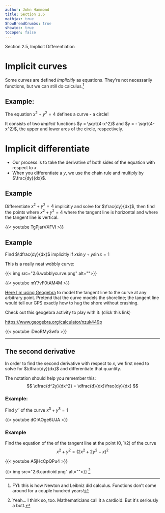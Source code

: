 ```yaml
---
author: John Hammond
title: Section 2.6
mathjax: true
ShowBreadCrumbs: true
showtoc: true
tocopen: false
---
```


Section 2.5, Implicit Differentiation
<!--more-->

# Implicit curves

Some curves are defined *implicitly* as equations. They're not necessarily functions, but we can still do calculus.[^1] 

## Example:

The equation $x^2 + y^2 = 4$ defines a curve - a circle! 

It consists of two *implicit* functions $y = \sqrt{4-x^2}$ and $y = - \sqrt{4-x^2}$, the upper and lower arcs of the circle, respectively. 

# Implicit differentiate

- Our process is to take the derivative of both sides of the equation with respect to $x$.
- When you differentiate a $y$, we use the chain rule and multiply by $\frac{dy}{dx}$. 

## Example

Differentiate $x^2 + y^2 = 4$ implicitly and solve for $\frac{dy}{dx}$, then find the points where $x^2 + y^2 = 4$ where the tangent line is horizontal and where the tangent line is vertical. 

{{< youtube TgPjarVXFVI >}}

##  Example

Find $\dfrac{dy}{dx}$ implicitly if $x\sin y + y\sin x = 1$

This is a really neat wobbly curve:

{{< img src="2.6.wobblycurve.png" alt="">}}

{{< youtube mY7vF0tAM4M >}}

[Here I'm using Geogebra](https://www.geogebra.org/calculator/nzuk449p) to model the tangent line to the curve at any arbitrary point. Pretend that the curve models the shoreline; the tangent line would tell our GPS exactly how to hug the shore without crashing. 

Check out this geogebra activity to play with it: (click this link)

https://www.geogebra.org/calculator/nzuk449p


{{< youtube iDeoRMy3wfo >}}

------

## The second derivative

In order to find the second derivative with respect to $x$, we first need to solve for $\dfrac{dy}{dx}$ and differentiate that quantity. 

The notation should help you remember this:
$$
\dfrac{d^2y}{dx^2} = \dfrac{d}{dx}\frac{dy}{dx}
$$

### Example:
Find $y''$ of the curve $x^3 + y^3 = 1$

{{< youtube dOIAOge6UJA >}}

### Example
Find the equation of the of the tangent line at the point $(0, 1/2)$ of the curve 
$$
x^2 + y^2 = (2x^2 + 2y^2 - x)^2
$$

{{< youtube A5jHcCpQPu4 >}}

{{< img src="2.6.cardioid.png" alt="">}} [^2]


[^1]: FYI: this is how Newton and Leibniz did calculus. Functions don't come around for a couple hundred years!

[^2]: Yeah... I think so, too. Mathematicians call it a cardioid. But it's seriously a butt.